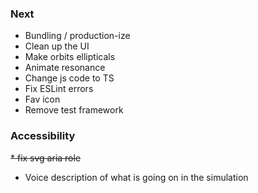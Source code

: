 ### Next 
* Bundling / production-ize 
* Clean up the UI 
* Make orbits ellipticals 
* Animate resonance
* Change js code to TS
* Fix ESLint errors 
* Fav icon 
* Remove test framework

### Accessibility
~~* fix svg aria role~~ 
* Voice description of what is going on in the simulation
